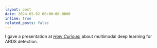 ```yaml
---
layout: post
date: 2024-05-02 00:00:00-0000
inline: true
related_posts: false
---
```


I gave a presentation at [*How Curious!*](https://engineering.ucdavis.edu/how-curious) about multimodal deep learning for ARDS detection.